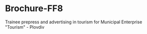 # Brochure-FF8
 Trainee prepress and advertising in tourism for Municipal Enterprise "Tourism" - Plovdiv 
